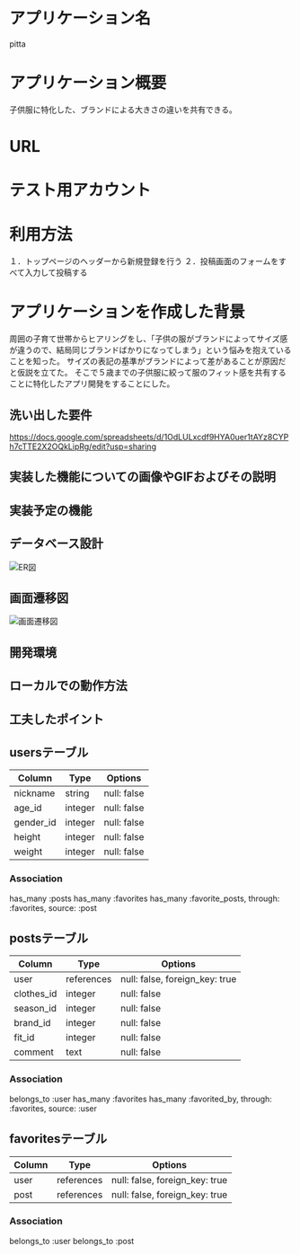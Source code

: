 # アプリケーション名
pitta

# アプリケーション概要
子供服に特化した、ブランドによる大きさの違いを共有できる。

# URL

# テスト用アカウント

# 利用方法
１．トップページのヘッダーから新規登録を行う
２．投稿画面のフォームをすべて入力して投稿する

# アプリケーションを作成した背景
周囲の子育て世帯からヒアリングをし、「子供の服がブランドによってサイズ感が違うので、結局同じブランドばかりになってしまう」という悩みを抱えていることを知った。
サイズの表記の基準がブランドによって差があることが原因だと仮説を立てた。
そこで５歳までの子供服に絞って服のフィット感を共有することに特化したアプリ開発をすることにした。

## 洗い出した要件
https://docs.google.com/spreadsheets/d/1OdLULxcdf9HYA0uer1tAYz8CYPh7cTTE2X2OQkLipRg/edit?usp=sharing

## 実装した機能についての画像やGIFおよびその説明
## 実装予定の機能
## データベース設計
![ER図](assets/images/pitta.png")
## 画面遷移図
![画面遷移図](assets/images/pitta.senni.png")
## 開発環境
## ローカルでの動作方法
## 工夫したポイント

## usersテーブル
| Column    | Type    | Options     |
| --------- | ------- | ----------- |
| nickname  | string  | null: false |
| age_id    | integer | null: false |(ActiveHash - Age)
| gender_id | integer | null: false |(ActiveHash - Gender)
| height    | integer | null: false |
| weight    | integer | null: false |
### Association
has_many :posts
has_many :favorites
has_many :favorite_posts, through: :favorites, source: :post <!-- Userは多数のfavorite_postsを持つ。これはfavoritesを経由している-->

## postsテーブル
| Column     | Type       | Options     |
| ---------- | ---------- | ----------- |
| user       | references | null: false, foreign_key: true |
| clothes_id | integer    | null: false |(ActiveHash - Clothes)
| season_id  | integer    | null: false |(ActiveHash - Season)
| brand_id   | integer    | null: false |(ActiveHash - Brand)
| fit_id     | integer    | null: false |(ActiveHash - Fit)
| comment    | text       | null: false |
### Association
belongs_to :user
has_many :favorites
has_many :favorited_by, through: :favorites, source: :user

## favoritesテーブル
| Column | Type       | Options     |
| ------ | ---------- | ----------- |
| user   | references | null: false, foreign_key: true |
| post   | references | null: false, foreign_key: true |
### Association
belongs_to :user
belongs_to :post